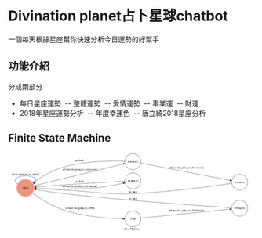 # Divination planet占卜星球chatbot
一個每天根據星座幫你快速分析今日運勢的好幫手
## 功能介紹
分成兩部分
- 每日星座運勢
  -- 整體運勢
  -- 愛情運勢
  -- 事業運
  -- 財運
- 2018年星座運勢分析
  -- 年度幸運色
  -- 唐立綺2018星座分析
## 
## Finite State Machine
![fsm](./show-fsm.png)

